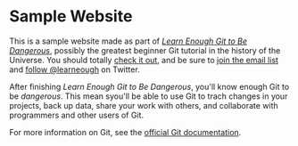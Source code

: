 # Sample Website

This is a sample website made as part of [*Learn Enough Git to Be Dangerous*](https://www.learnenough.com/git-tutorial), possibly the greatest beginner Git tutorial in the history of the Universe.  You should totally [check it out](https://www.learneough.com/git-tutorial), and be sure to [join the email list](https://www.learnenough.com/#email_list) and [follow @learneough](http://twitter.com/learnenough) on Twitter.

After finishing *Learn Enough Git to Be Dangerous*, you'll know enough Git to be *dangerous*.  This mean syou'll be able to use Git to trach changes in your projects, back up data, share your work with others, and collaborate with programmers and other users of Git.

For more information on Git, see the [official Git documentation](https://git-scm.com/).
